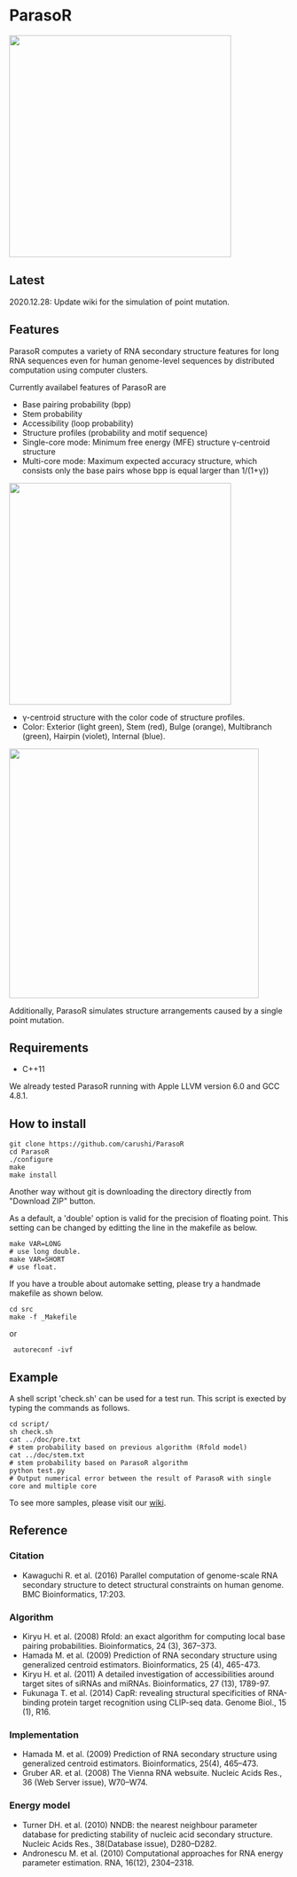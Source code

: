 # ParasoR

<img src="https://dl.dropboxusercontent.com/s/7i8w2o8n610cbid/logo.png?dl=0" width="400">
<!--
https://drive.google.com/host/1pI5Dc1I9Jvpn1PCnq6OHysD3zZfkmuWq/logo.png" width="400"> -->

## Latest
2020.12.28: Update wiki for the simulation of point mutation.

## Features 
ParasoR computes a variety of RNA secondary structure features for long RNA sequences even for human genome-level sequences by distributed computation using computer clusters.

Currently availabel features of ParasoR are
* Base pairing probability (bpp)
* Stem probability
* Accessibility (loop probability)
* Structure profiles (probability and motif sequence)
* Single-core mode: Minimum free energy (MFE) structure γ-centroid structure
*  Multi-core mode: Maximum expected accuracy structure, which consists only the base pairs whose bpp is equal larger than 1/(1+γ))


<img src="https://dl.dropboxusercontent.com/s/eflcjpjwjpn8p6h/stem.png?dl=0" width="400">

* γ-centroid structure with the color code of structure profiles.
* Color: Exterior (light green), Stem (red), Bulge (orange), Multibranch (green), Hairpin (violet), Internal (blue).

<img src="https://dl.dropboxusercontent.com/s/tt9mssuilnuz5fx/prof.png?dl=0" width="450">

Additionally, ParasoR simulates structure arrangements caused by a single point mutation.

## Requirements

* C++11

We already tested ParasoR running with Apple LLVM version 6.0 and GCC 4.8.1.

## How to install

```
git clone https://github.com/carushi/ParasoR
cd ParasoR
./configure
make
make install
```

Another way without git is downloading the directory directly from "Download ZIP" button.

As a default, a 'double' option is valid for the precision of floating point.
This setting can be changed by editting the line in the makefile as below.

```
make VAR=LONG
# use long double.
make VAR=SHORT
# use float.
```

If you have a trouble about automake setting, please try a handmade makefile as shown below.

```
cd src
make -f _Makefile
```
or

```
 autoreconf -ivf
```

## Example
A shell script 'check.sh' can be used for a test run.
This script is exected by typing the commands as follows.

```
cd script/
sh check.sh
cat ../doc/pre.txt
# stem probability based on previous algorithm (Rfold model)
cat ../doc/stem.txt
# stem probability based on ParasoR algorithm
python test.py
# Output numerical error between the result of ParasoR with single core and multiple core
```

To see more samples, please visit our <a href="https://github.com/carushi/ParasoR/wiki">wiki</a>.

## Reference

### Citation
* Kawaguchi R. et al. (2016) Parallel computation of genome-scale RNA secondary structure to detect structural constraints on human genome. BMC Bioinformatics, 17:203.  

### Algorithm
* Kiryu H. et al. (2008) Rfold: an exact algorithm for computing local base pairing probabilities. Bioinformatics, 24 (3), 367–373.
* Hamada M. et al. (2009) Prediction of RNA secondary structure using generalized centroid estimators. Bioinformatics, 25 (4), 465-473.
* Kiryu H. et al. (2011) A detailed investigation of accessibilities around target sites of siRNAs and miRNAs. Bioinformatics, 27 (13), 1789-97.
* Fukunaga T. et al. (2014) CapR: revealing structural specificities of RNA-binding protein target recognition using CLIP-seq data. Genome Biol., 15 (1), R16.


### Implementation

* Hamada M. et al. (2009) Prediction of RNA secondary structure using generalized centroid estimators. Bioinformatics, 25(4), 465–473.
* Gruber AR. et al. (2008) The Vienna RNA websuite. Nucleic Acids Res., 36 (Web Server issue), W70–W74.

### Energy model

* Turner DH. et al. (2010) NNDB: the nearest neighbour parameter database for predicting stability of nucleic acid secondary structure. Nucleic Acids Res., 38(Database issue), D280–D282.
* Andronescu M. et al. (2010) Computational approaches for RNA energy parameter estimation. RNA, 16(12), 2304–2318.

